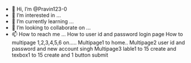 - 👋 Hi, I’m @Pravin123-0
- 👀 I’m interested in ...
- 🌱 I’m currently learning ...
- 💞️ I’m looking to collaborate on ...
- 📫 How to reach me ...
How to user id and password login page
How to multipage 1,2,3,4,5,6 on.....
Multipage1 to home..
Multipage2 user id and password and new account singh
Multipage3 lable1 to 15 create and texbox1 to 15 create and 1 button submit



<!---
Pravin123-0/Pravin123-0 is a ✨ special ✨ repository because its `README.md` (this file) appears on your GitHub profile.
You can click the Preview link to take a look at your changes.
--->
